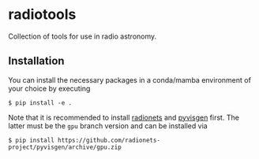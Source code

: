 # radiotools
Collection of tools for use in radio astronomy.

## Installation
You can install the necessary packages in a conda/mamba environment of your choice by executing
```
$ pip install -e .
```
Note that it is recommended to install [radionets](https://github.com/radionets-project/radionets)
and [pyvisgen](https://github.com/radionets-project/pyvisgen) first. The latter must be the `gpu` branch version and can be installed
via
```
$ pip install https://github.com/radionets-project/pyvisgen/archive/gpu.zip
```
